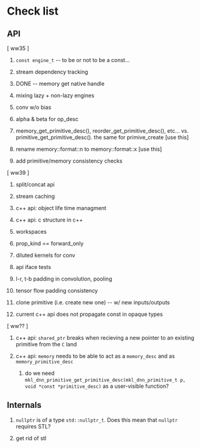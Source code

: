 Check list
==========

API
---


[ ww35 ]

1. `const engine_t` -- to be or not to be a const...

2. stream dependency tracking

3. DONE -- memory get native handle

4. mixing lazy + non-lazy engines

5. conv w/o bias

6. alpha & beta for op_desc

7. memory_get_primitive_desc(), reorder_get_primitive_desc(), etc... vs.
   primitive_get_primitive_desc(). the same for primive_create [use this]

8. rename memory::format::n to memory::format::x [use this]

9. add primitive/memory consistency checks

[ ww39 ]

1. split/concat api

2. stream caching

3. c++ api: object life time managment

4. c++ api: c structure in c++

5. workspaces

6. prop_kind == forward_only

8. diluted kernels for conv

9. api iface tests

10. l-r, t-b padding in convolution, pooling

11. tensor flow padding consistency

12. clone primitive (i.e. create new one) -- w/ new inputs/outputs

13. current c++ api does not propagate const in opaque types

[ ww?? ]

1. c++ api: `shared_ptr` breaks when recieving a new pointer to an
existing primitive from the `C` land

2. c++ api: `memory` needs to be able to act as a `memory_desc` and as
   `memory_primitive_desc`

    1. do we need `mkl_dnn_primitive_get_primitive_desc(mkl_dnn_primitive_t p,
       void *const *primitive_desc)` as a user-visible function?


Internals
---------

1. `nullptr` is of a type `std::nullptr_t`. Does this mean that `nullptr`
   requires STL?

2. get rid of stl

